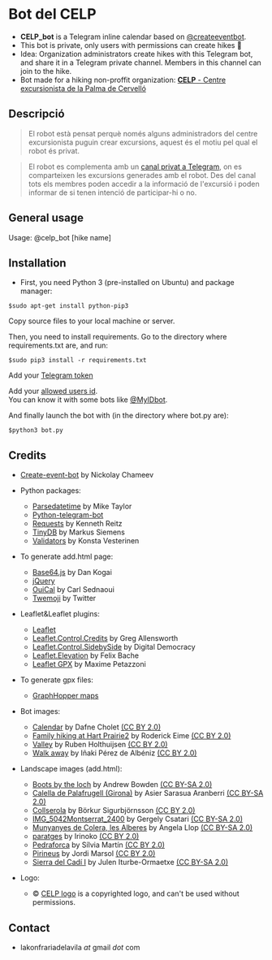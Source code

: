 # Bot del CELP

* **CELP_bot** is a Telegram inline calendar based on [@createeventbot](https://telegram.me/createeventbot).
* This bot is private, only users with permissions can create hikes :closed_lock_with_key:
* Idea: Organization administrators create hikes with this Telegram bot, and share it in a Telegram private channel. Members in this channel can join to the hike.
* Bot made for a hiking non-proffit organization: [**CELP** - Centre excursionista de la Palma de Cervelló](http://celapalma.jimdo.com/) 

Descripció
----------

> El robot està pensat perquè només alguns administradors del centre excursionista puguin crear excursions, aquest és el motiu pel qual el robot és privat.

> El robot es complementa amb un [canal privat a Telegram](https://telegram.org/faq_channels), on es comparteixen les excursions generades amb el robot. Des del canal tots els membres poden accedir a la informació de l'excursió i poden informar de si tenen intenció de participar-hi o no.

General usage
-------------

Usage: @celp_bot [hike name]

Installation
------------

* First, you need Python 3 (pre-installed on Ubuntu) and package manager:
```
$sudo apt-get install python-pip3
```

Copy source files to your local machine or server.

Then, you need to install requirements. Go to the directory where requirements.txt are, and run:
```
$sudo pip3 install -r requirements.txt
```

Add your [Telegram token](https://github.com/nilmoreno/create-event-bot/blob/master/bot.py#L31)

Add your [allowed users id](https://github.com/nilmoreno/create-event-bot/blob/master/modules/commands.py#L156). <br/>You can know it with some bots like [@MyIDbot](http://telegram.me/myidbot).

And finally launch the bot with (in the directory where bot.py are):
```
$python3 bot.py
```

Credits
-------

* [Create-event-bot](https://github.com/lukaville/create-event-bot) by Nickolay Chameev

* Python packages:
  * [Parsedatetime](https://github.com/bear/parsedatetime) by Mike Taylor
  * [Python-telegram-bot](https://github.com/python-telegram-bot/python-telegram-bot)
  * [Requests](https://github.com/kennethreitz/requests) by Kenneth Reitz
  * [TinyDB](https://github.com/msiemens/tinydb/) by Markus Siemens
  * [Validators](https://github.com/kvesteri/validators) by Konsta Vesterinen

* To generate add.html page:
  * [Base64.js](https://github.com/dankogai/js-base64) by Dan Kogai
  * [jQuery](https://jquery.com/)
  * [OuiCal](https://github.com/carlsednaoui/add-to-calendar-buttons) by Carl Sednaoui
  * [Twemoji](https://github.com/twitter/twemoji) by Twitter

* Leaflet&Leaflet plugins:
  * [Leaflet](http://leafletjs.com/)
  * [Leaflet.Control.Credits](https://github.com/gregallensworth/L.Control.Credits) by Greg Allensworth
  * [Leaflet.Control.SidebySide](https://github.com/digidem/leaflet-side-by-side) by Digital Democracy
  * [Leaflet.Elevation](https://github.com/MrMufflon/Leaflet.Elevation) by Felix Bache
  * [Leaflet GPX](https://github.com/mpetazzoni/leaflet-gpx) by Maxime Petazzoni

* To generate gpx files:
  * [GraphHopper maps](https://graphhopper.com/maps/)

* Bot images:
  * [Calendar](https://www.flickr.com/photos/dafnecholet/5374200948/in/photolist-9bUbH3-3xU18-9Tjoap-9Tjo7V-3qMfSb-rUyG8-6hEsk-3qMfY7-76v1pT-5SLjF-5vZnPr-bR4TB-2aNjrB-5jLKHc-7AC132-8QQ8K3-5U7uqn-9akFr6-9gZGC3-5r3sad-5r2wbo-5r2wGm-5r3nKN-5r3uYS-5r3uvA-sY9ob-aYAHs-cT9Bh-fgYtmY-9dQRes-5RHQEm-zBgjg-vj3yV-ymHeT-g8K8bv-7baY6F-aGRbBg-6hByqe-5r3rBf-5qY2DH-5r3tBY-5qY8AB-qm28Qn-5qY9ut-5qY3yF-5qYb28-rL7o8-5r2x8f-5qY85t-5NEAjs) by Dafne Cholet [(CC BY 2.0)](https://creativecommons.org/licenses/by/2.0/)
  * [Family hiking at Hart Prairie2](https://www.flickr.com/photos/rodeime/16422091068/in/photolist-r2avxb-nLgDxt-nmY3nS-pG2Gx4-cnr1Xm-o6NhJ8-47ieyA-cRBwrL-5mrndC-nYcXvg-pT3g6t-hf8xL-c8cmF1-anJkXy-fKraHx-9pAAVF-opY3Lc-fRXYD6-nPjF7i-G4M29N-3ufcsP-ftCVqD-sTqWz-8rad18-nPiUm8-heZ3o-fffrTu-8F18vH-oSa9bV-q1RjWn-ftCWk8-o2No4G-47ieRb-nmzKA5-hMwqt-p4VXad-MjU6h-a4KtL7-a4JNCj-nz3o6E-fMANoz-a4GrWt-a4FCZK-Mk1NL-eCX5B5-b6orYB-MjSzw-3oVbgu-FvV3L-gjU7bD) by Roderick Eime [(CC BY 2.0)](https://creativecommons.org/licenses/by/2.0/)
  * [Valley](https://www.flickr.com/photos/rubenholthuijsen/9389936465/) by Ruben Holthuijsen [(CC BY 2.0)](https://creativecommons.org/licenses/by/2.0/)
  * [Walk away](https://www.flickr.com/photos/atreyusan/5234228397/in/photolist-8YwMKc-bsXEdd-8mJb8E-Bq2if-miFGzH-miF5SQ-miFzs6-miEvaj-9DCAmt-BpX7k-5JV8UB-miEqn3-BpUxe-miGjz6-3F9ho9-miFrh8-BpZMe-miFFWP-BpXnh-82WcMB-miCUQv-BpYju-91mmWZ-bPY8v-miEmey-miHN4U-BpVM3-BpUpx-cfKd3y-Bq1wS-BpZ1Z-miDzgg-4oFQDd-8mF37R-BpWJC-9DFwjw-91prXU-miFQti-BpXha-BpWst-8mEBKZ-miGPSz-miHz83-miFWma-miFyLg-bPY8P-miDTsX-miHXiL-BpVUH-BpUEb) by Iñaki Pérez de Albéniz [(CC BY 2.0)](https://creativecommons.org/licenses/by/2.0/)

* Landscape images (add.html):
  * [Boots by the loch](https://www.flickr.com/photos/bods/6823262185/in/photolist-boX18t-eiqjrF-7Gni8Q-d4k1CC-7SwSoq-ecSfit-ecShfz-cgUitY-eiw4Vs-7u5mpz-oGPmek-aRSa9e-9dNCN4-2QLjZW-aSunSi-efhBsV-7CdRhE-Pd7mK-bDpKy1-q5dTZo-bBg3yQ-ebbDmL-efhzMc-jfNrRJ-bXjcZ4-3R7WMF-w4aj1r-6dWt7a-i7bVg1-hZ5YJt-4fbZju-aceLr8-nPf6yM-4HTbPK-9jEXYC-HUBNb7-rFtqNF-7KTXA-9gYUUs-4HTdvD-cSPab5-62P9zK-9cKkH-gXoqpd-c4sLJb-b8AKUt-9nVGkQ-2Jp4d-PMVZU-7mpksU) by Andrew Bowden [(CC BY-SA 2.0)](https://creativecommons.org/licenses/by-sa/2.0/)
  * [Calella de Palafrugell (Girona)](https://www.flickr.com/photos/asarasua/3865994698/in/photolist-9TjeFk-8usmpD-8xMGLz-8xQJC3-8v5Xa1-8xMGia-8xQ9E5-6TCex1-8usmQr-8xMGUM-8uskcv-8uvq2o-8uskBM-e7ZWWY-8xQHF1-8xM8J6-8xQ9oU-8uskVv-6TyeWr-8xQac7-o1jMLT-cGxT8h-ixxEEY-rERmgt-imdWtK-8xM7Sn-bSmbSt-8xQ873-nxUyhG-dNrcsF-e7ZWXb-viFSjy-bDru85-dNZCCT-sEETy7-sX3TGN-8xQHby-8xQ9gd-CUmdc1-8xQJRU-B4x3ms-sXgmSP-e7Uh6D-e7ZWXh-e7Uh5g-s1s5pV-bF53su-ok37CL-CvXxUF-ok37yC) by Asier Sarasua Aranberri [(CC BY-SA 2.0)](https://creativecommons.org/licenses/by-sa/2.0/)
  * [Collserola](https://www.flickr.com/photos/borkurdotnet/4711243128/in/photolist-8bjmrN-6U1cdV-9oHhws-kDVSL-4ry3jg-4vRDs4-8qPaow-4vWBvj-4ihZk-xLwhQh-r2BKCC-5ewt5v-8mZHVJ-7BHaxb-7BDmKR-8SBiy6-7xWmZM-8SBjhK-9AY6sv-pex5Za-7y1wSA-5eRGkC-7y16GC-7xWn7D-tQB2E-7y18pC-4hsKT-7y1ct1-4hsYV-7Sjuk9-7xWmBr-4hsPA-4BG8rg-c3zUuN-p7iuzc-87P3sc-cPxKrw-oQ4zZH-oQ5wbX-7y1bed-49ds8Z-49hvbd-7xWiBF-zxMLc-7y1aAm-4soCJd-pPfZii-7y15Pb-6KWdQV-i38Nhx) by Börkur Sigurbjörnsson [(CC BY 2.0)](https://creativecommons.org/licenses/by/2.0/)
  * [IMG_5042Montserrat_2400](https://www.flickr.com/photos/macskapocs/30637133196/in/photolist-NFijjq-nPyjEt-nPxCMW-nPzdNM-oiC2sd-pqPgRt-o3PiGh-o77Mjh-o6j2cx-BmimZ1-Mz4nDR-oiP9pt-nNn5Zo-o53pa5-f9Ak8y-nNPAe2-nPzdhM-o77NSY-B7NT3h-sQmC2J-oUf7iK-4fcT6s-jaCgTE-hTgtc-acoV5n-4fcPCU-91qgKF-6DphLj-p9ABjq-o7dvkH-cYhJGJ-4f8TRg-eznjB1-qZVhE6-rj9kqM-rAbdb5-6DphZS-BRGHig-o6Wn2g-t7Y87x-aAjCwK-91tmhm-nPHPmG-jaxRVB-vwoTXh-9DzaiB-8K4ws9-hTduE-yzKYt6-csEEu5) by Gergely Csatari [(CC BY-SA 2.0)](https://creativecommons.org/licenses/by-sa/2.0/)
  * [Munyanyes de Colera, les Alberes](https://www.flickr.com/photos/angela_llop/17947685259/in/photolist-cTyMcU-dHLNeX-dHLMRt-dHLNKz-dHLPDB-dHLQ7D-dHSe9N-dHSfVw-63CreQ-dHL4un-63DJdd-vpSaJY-7YCHmj-uKr2fC-vGrsfi-dHRxiC-63ybbF-dHL5ST-dHRwVG-dHL7fT-dHL46z-2nnV3-7GhJbg-dHRvLo-tkYzxi) by Angela Llop [(CC BY-SA 2.0)](https://creativecommons.org/licenses/by-sa/2.0/)
  * [paratges](https://www.flickr.com/photos/irinoko/3045640340/in/photolist-5D8GLm-bqecNn-bqe8PH-bqebbF-5BVgi8-85WeU6-5D8Dgs-zNL358-zMDsVh-zwgfSk-zPFjq4-zwamzA-zwfkVD-zw8BjQ-yRUmcc-zwavxq-yRTMmH-yRJJmy-zNL49x-yRUpsk-yRUbnx-zwa45L-zw9qT7-zwbm53-zwfy5t-zLsD5s-zw9GP5-zMDA6u-zw9wGG-zMDeu9-yRJYxE-zwbSA3-zLsoJJ-zMDMwL-zwgeX4-zw9CgN-zLsUi3-zwbD5A-yRJVdy-zLscnf-zMDVBy-zwbprU-zPF5gc-zLsPvY-zwfr1t-yRUnxZ-zNLFne-zwc783-zwgvUp-zLsy5s) by Irinoko [(CC BY 2.0)](https://creativecommons.org/licenses/by/2.0/)
  * [Pedraforca](https://www.flickr.com/photos/smartinmolina/8482411813/in/photolist-dVyzvx-dVE7JW-boYxE8-7fSwem-56A2WJ-56A2Au-dNfriy-cPvp7U-5XmyZG-56zXjG-56vNMM-56A3A1-56vQV2-JuuKz-aSjpv6-56zWQE-9BMaN-56vLV2-bmBwtP-56vQdB-Ju382-56zWYW-56vS1D-56A1Hh-56vRPa-56A1gf-56A63h-56zYTb-56vVgH-56vPeM-56vSJP-56vMJx-56vNkr-56vQwF-56vM7H-56vRqc-osF9VT-56vPCp-8qJRbr-8apnB2-oH8uJo-56A6bA-7fB5t6-56vPX8-56zXxW-56A4rw-ynEie-oK8vdo-56A221-56vSg6) by Sílvia Martín [(CC BY 2.0)](https://creativecommons.org/licenses/by/2.0/)
  * [Pirineus](https://www.flickr.com/photos/jordimarsol/3280913333/in/photolist-5ZVxeg-a5WtPr-a5Wtbg-dsZ995-aqW4Vj-a5Wxwv-bB19BZ-aqW1Y5-a5ZjPY-aqWgf1-vVVUra-dsZax5-a5ZmNL-dsYNnk-aqWuaj-3Q6X5G-a5ZnuQ-a5WwUc-9MqtH-aqVWN7-dsZ9ZA-4tqnH2-NTJAB-a5ZjK3-5hptwo-aceso4-artK8j-aqWaTm-dsYUTz-aqVqnQ-aqTrSa-aqSZpg-jWybF-5dUjyR-5ZVwsM-ayVQYM-a5ZkS7-6CQ3Cf-aqSSCD-nSCaXH-agSVfM-6FCKWw-ayVS36-ayVLd8-a5Zpzm-a5ZoMU-achai5-aqT31B-a5Wz26-a5Zn29) by Jordi Marsol [(CC BY 2.0)](https://creativecommons.org/licenses/by/2.0/)
  * [Sierra del Cadí I](https://www.flickr.com/photos/julen-iturbe/4821501013/in/photolist-8m4sgP-dafuit-8v4Zer-8m4s1k-dNftwE-8v8Gb7-Ep5XXX-dN9UVt-8v5FfV-8v5n8M-dN9VYV-eWRZZh-psjBMY-eR1Z6w-8v8o9N-8v7U8s-mQwSJR-mHD8gY-bmBXsr-bmBPGr-8v5J46-8v85Ds-8v5jux-8v8r6Q-8v4Vnn-8v7Tiy-8v57Pa-8v5NM8-8v89W3-8v7V4j-bmBDGa-8v5qMc-bmBThX-8v86oQ-8v7XBo-8v7YXd-AJwEGY-zNEuqq-aQPgTc-8v5KS4-8v8Kth-8v8Hew-8v8PC5-8v88cb-8v8rZS-8v5sTZ-8v8p8f-8v8DaQ-i6ZuH6-8v4WSr) by Julen Iturbe-Ormaetxe [(CC BY-SA 2.0)](https://creativecommons.org/licenses/by-sa/2.0/)

* Logo:
  * :copyright: [CELP logo](https://image.jimcdn.com/app/cms/image/transf/none/path/sab30b0734d33b1b6/image/ieb42f422f076b68d/version/1385465900/image.jpg) is a copyrighted logo, and can't be used without permissions.

Contact
-------

* lakonfrariadelavila *at* gmail *dot* com
